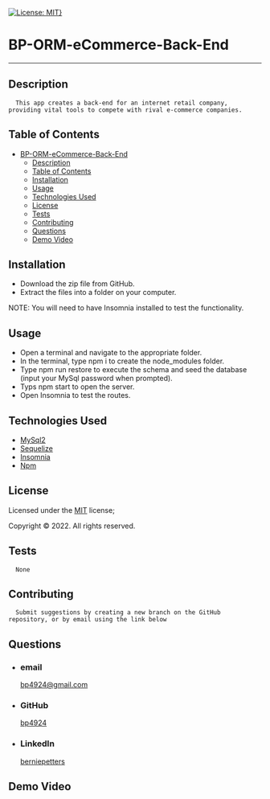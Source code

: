 [![License: MIT}](https://img.shields.io/static/v1?label=License&message=MIT&color=yellow)](https://choosealicense.com/licenses/mit/)

# BP-ORM-eCommerce-Back-End

---

## Description

      This app creates a back-end for an internet retail company, providing vital tools to compete with rival e-commerce companies.

## Table of Contents

- [BP-ORM-eCommerce-Back-End](#bp-orm-ecommerce-back-end)
  - [Description](#description)
  - [Table of Contents](#table-of-contents)
  - [Installation](#installation)
  - [Usage](#usage)
  - [Technologies Used](#technologies-used)
  - [License](#license)
  - [Tests](#tests)
  - [Contributing](#contributing)
  - [Questions](#questions)
  - [Demo Video](#demo-video)

## Installation

- Download the zip file from GitHub.
- Extract the files into a folder on your computer.

NOTE: You will need to have Insomnia installed to test the functionality.

## Usage

- Open a terminal and navigate to the appropriate folder.
- In the terminal, type npm i to create the node_modules folder.
- Type npm run restore to execute the schema and seed the database (input your MySql password when prompted).
- Typs npm start to open the server.
- Open Insomnia to test the routes.

## Technologies Used

- [MySql2](https://www.mysql.com)
- [Sequelize](https://sequelize.org/)
- [Insomnia](https://insomnia.rest/)
- [Npm](https://www.npmjs.com/)

## License

Licensed under the [MIT](https://choosealicense.com/licenses/mit/) license;

Copyright © 2022. All rights reserved.

## Tests

      None

## Contributing

      Submit suggestions by creating a new branch on the GitHub repository, or by email using the link below

## Questions

- ### email
  <a href="mailTo: bp4924@gmail.com?subject=Hello!" alt="" >bp4924@gmail.com</a>
- ### GitHub
  [bp4924](https://github.com/bp4924)
- ### LinkedIn
  [berniepetters](https://linkedin.com/in/berniepetters)

## Demo Video
